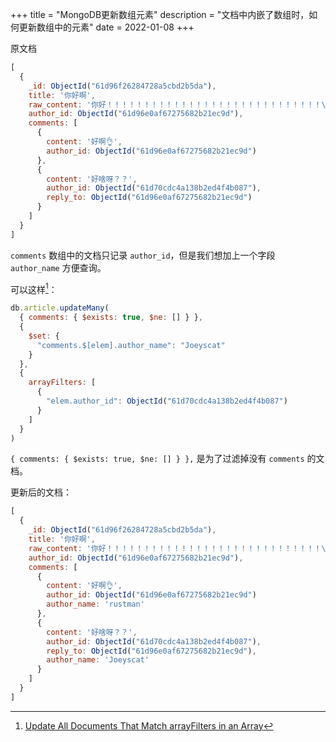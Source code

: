 +++
title = "MongoDB更新数组元素"
description = "文档中内嵌了数组时，如何更新数组中的元素"
date = 2022-01-08
+++

原文档

```js
[
  {
    _id: ObjectId("61d96f26284728a5cbd2b5da"),
    title: '你好啊',
    raw_content: '你好！！！！！！！！！！！！！！！！！！！！！！！！！！！！！\r\n\r\n+1',
    author_id: ObjectId("61d96e0af67275682b21ec9d"),
    comments: [
      {
        content: '好啊👌',
        author_id: ObjectId("61d96e0af67275682b21ec9d")
      },
      {
        content: '好啥呀？？',
        author_id: ObjectId("61d70cdc4a138b2ed4f4b087"),
        reply_to: ObjectId("61d96e0af67275682b21ec9d")
      }
    ]
  }
]
```

`comments` 数组中的文档只记录 `author_id`，但是我们想加上一个字段 `author_name` 方便查询。

可以这样[^1]：

```js
db.article.updateMany(
  { comments: { $exists: true, $ne: [] } },
  {
    $set: {
      "comments.$[elem].author_name": "Joeyscat"
    }
  },
  {
    arrayFilters: [
      {
        "elem.author_id": ObjectId("61d70cdc4a138b2ed4f4b087")
      }
    ]
  }
)
```

`{ comments: { $exists: true, $ne: [] } },` 是为了过滤掉没有 `comments` 的文档。

更新后的文档：

```js
[
  {
    _id: ObjectId("61d96f26284728a5cbd2b5da"),
    title: '你好啊',
    raw_content: '你好！！！！！！！！！！！！！！！！！！！！！！！！！！！！！\r\n\r\n+1',
    author_id: ObjectId("61d96e0af67275682b21ec9d"),
    comments: [
      {
        content: '好啊👌',
        author_id: ObjectId("61d96e0af67275682b21ec9d")
        author_name: 'rustman'
      },
      {
        content: '好啥呀？？',
        author_id: ObjectId("61d70cdc4a138b2ed4f4b087"),
        reply_to: ObjectId("61d96e0af67275682b21ec9d"),
        author_name: 'Joeyscat'
      }
    ]
  }
]
```

[^1]: [Update All Documents That Match arrayFilters in an Array](https://docs.mongodb.com/manual/reference/operator/update/positional-filtered/#update-all-documents-that-match-arrayfilters-in-an-array)
